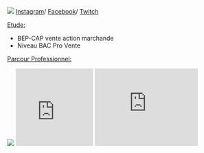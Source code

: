
  <p><img src= "https://image-uniservice.linternaute.com/image/150/1389758640/11742809.jpg">
  <a href="https://www.instagram.com/azekiell/">Instagram</a>/
  <a href="https://www.facebook.com/beauvallet.julien">Facebook</a>/
  <a href="https://www.twitch.tv/djub0otv">Twitch</a></p>

  
  <span style="text-decoration: underline;">Etude:</span>

   - BEP-CAP vente action marchande
   - Niveau BAC Pro Vente
   
  <span style="text-decoration: underline;">Parcour Professionnel:</span>
<main>
   <title>Armée de l'Air:</title>
     
   <p><img src= "https://a4-images.myspacecdn.com/images04/8/c3f4ffcffe274591b6ae50a3f2e1cce5/full.jpg">
   <iframe src="https://giphy.com/embed/9P94yLRR2R4LFNNXIg" width="180" height="180" frameBorder="0" class="giphy-embed" allowFullScreen> 
   <iframe src="https://giphy.com/embed/9ALcdYJwOsuBi" width="480" height="300" frameBorder="0" class="giphy-embed" allowFullScreen>
   </iframe><a href="https://giphy.com/gifs/jack-sam-9ALcdYJwOsuBi"></a>
  
   <iframe src="https://giphy.com/embed/ZcZOj4q60MNsQ" width="240" height="180" frameBorder="0" class="giphy-embed" allowFullScreen></p>
   <p><img src= "https:/https://unplyondotorg.files.wordpress.com/2015/11/fusco512.png?w=150&h=150"></p>
</main>
